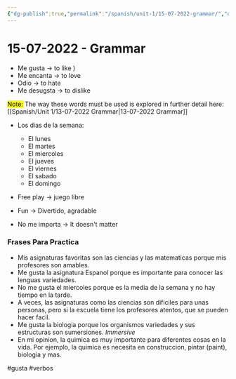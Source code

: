 ```yaml
---
{"dg-publish":true,"permalink":"/spanish/unit-1/15-07-2022-grammar/","dgHomeLink":true,"dgPassFrontmatter":true}
---
```


# 15-07-2022 - Grammar
- Me gusta → to like )
- Me encanta → to love
- Odio → to hate
- Me desugsta → to dislike

<mark class="Blue">Note:</mark> The way these words must be used is explored in further detail here: [[Spanish/Unit 1/13-07-2022 Grammar|13-07-2022 Grammar]]

- Los dias de la semana:
	- El lunes
	- El martes
	- El miercoles
	- El jueves
	- El viernes 
	- El sabado
	- El domingo

- Free play → juego libre
- Fun → Divertido, agradable
- No me importa → It doesn't matter

### Frases Para Practica 
- Mis asignaturas favoritas son las ciencias y las matematicas porque mis profesores son amables.
- Me gusta la asignatura Espanol porque es importante para conocer las lenguas variedades. 
- No me gusta el miercoles porque es la media de la semana y no hay tiempo en la tarde. 
- A veces, las asignaturas como las ciencias son dificiles para unas personas, pero si la escuela tiene los profesores atentos, que se pueden hacer facil. 
- Me gusta la biologia porque los organismos variedades y sus estructuras son sumersiones. *Immersive*
- En mi opinion, la quimica es muy importante para diferentes cosas en la vida. Por ejemplo, la quimica es necesita en construccion, pintar (paint), biologia y mas. 

#gusta #verbos